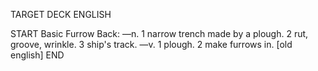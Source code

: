 TARGET DECK
ENGLISH

START
Basic
Furrow
Back: —n. 1 narrow trench made by a plough. 2 rut, groove, wrinkle. 3 ship's track. —v. 1 plough. 2 make furrows in. [old english]
END
